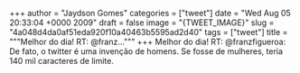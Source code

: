 
+++
author = "Jaydson Gomes"
categories = ["tweet"]
date = "Wed Aug 05 20:33:04 +0000 2009"
draft = false
image = "{TWEET_IMAGE}"
slug = "4a048d4da0af51eda920f10a40463b5595ad2d40"
tags = ["tweet"]
title = """Melhor do dia! RT: @franz..."""
+++
Melhor do dia! RT: @franzfigueroa: De fato, o twitter é uma invenção de homens. Se fosse de mulheres, teria 140 mil caracteres de limite.

